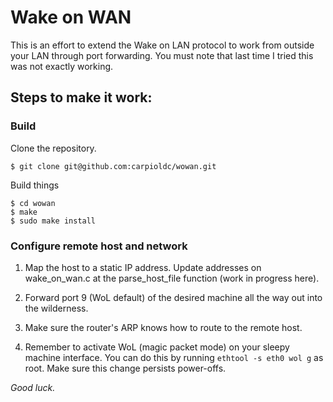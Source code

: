 # Wake on WAN

This is an effort to extend the Wake on LAN protocol to work from outside your LAN through port forwarding. You must note that last time I tried this was not exactly working.

## Steps to make it work:

### Build

Clone the repository. 

    $ git clone git@github.com:carpioldc/wowan.git

Build things
    
    $ cd wowan
    $ make
    $ sudo make install

### Configure remote host and network

1.  Map the host to a static IP address. Update addresses on wake\_on\_wan.c at the parse\_host\_file function (work in progress here).

2.  Forward port 9 (WoL default) of the desired machine all the way out into the wilderness.

3.  Make sure the router's ARP knows how to route to the remote host.

4.  Remember to activate WoL (magic packet mode) on your sleepy machine interface. You can do this by running ``ethtool -s eth0 wol g`` as root. Make sure this change persists power-offs.


*Good luck.*

